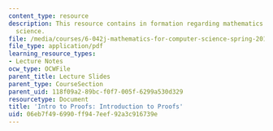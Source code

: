 ```yaml
---
content_type: resource
description: This resource contains in formation regarding mathematics for computer
  science.
file: /media/courses/6-042j-mathematics-for-computer-science-spring-2015/06eb7f496990ff947eef92a3c916739e_MIT6_042JS16_Introduction.pdf
file_type: application/pdf
learning_resource_types:
- Lecture Notes
ocw_type: OCWFile
parent_title: Lecture Slides
parent_type: CourseSection
parent_uid: 118f09a2-89bc-f0f7-005f-6299a530d329
resourcetype: Document
title: 'Intro to Proofs: Introduction to Proofs'
uid: 06eb7f49-6990-ff94-7eef-92a3c916739e
---
```

